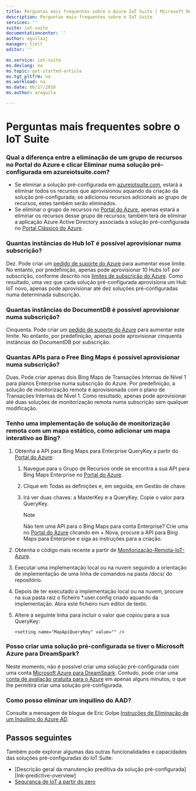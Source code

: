```yaml
---
title: Perguntas mais frequentes sobre o Azure IoT Suite | Microsoft Docs
description: Perguntas mais frequentes sobre o IoT Suite
services: ''
suite: iot-suite
documentationcenter: ''
author: aguilaaj
manager: timlt
editor: ''

ms.service: iot-suite
ms.devlang: na
ms.topic: get-started-article
ms.tgt_pltfrm: na
ms.workload: na
ms.date: 06/27/2016
ms.author: araguila

---
```

# Perguntas mais frequentes sobre o IoT Suite
### Qual a diferença entre a eliminação de um grupo de recursos no Portal do Azure e clicar Eliminar numa solução pré-configurada em azureiotsuite.com?
* Se eliminar a solução pré-configurada em [azureiotsuite.com][lnk-azureiotsuite], estará a eliminar todos os recursos que aprovisionou aquando da criação da solução pré-configurada; se adicionou recursos adicionais ao grupo de recursos, estes também serão eliminados. 
* Se eliminar o grupo de recursos no [Portal do Azure][lnk-azure-portal], apenas estará a eliminar os recursos desse grupo de recursos; também terá de eliminar a aplicação Azure Active Directory associada à solução pré-configurada no [Portal Clássico do Azure][lnk-classic-portal].

### Quantas instâncias do Hub IoT é possível aprovisionar numa subscrição?
Dez. Pode criar um [pedido de suporte do Azure][link-azuresupportticket] para aumentar esse limite. No entanto, por predefinição, apenas pode aprovisionar 10 Hubs IoT por subscrição, conforme descrito nos [limites de subscrição do Azure][link-azuresublimits]. Como resultado, uma vez que cada solução pré-configurada aprovisiona um Hub IoT novo, apenas pode aprovisionar até dez soluções pré-configuradas numa determinada subscrição. 

### Quantas instâncias do DocumentDB é possível aprovisionar numa subscrição?
Cinquenta. Pode criar um [pedido de suporte do Azure][link-azuresupportticket] para aumentar este limite. No entanto, por predefinição, apenas pode aprovisionar cinquenta instâncias do DocumentDB por subscrição. 

### Quantas APIs para o Free Bing Maps é possível aprovisionar numa subscrição?
Duas. Pode criar apenas dois Bing Maps de Transações Internas de Nível 1 para planos Enterprise numa subscrição do Azure. Por predefinição, a solução de monitorização remota é aprovisionada com o plano de Transações Internas de Nível 1. Como resultado, apenas pode aprovisionar até duas soluções de monitorização remota numa subscrição sem qualquer modificação.

### Tenho uma implementação de solução de monitorização remota com um mapa estático, como adicionar um mapa interativo ao Bing?
1. Obtenha a API para Bing Maps para Enterprise QueryKey a partir do [Portal do Azure][lnk-azure-portal]: 
   
   1. Navegue para o Grupo de Recursos onde se encontra a sua API para Bing Maps Enterprise no [Portal do Azure][lnk-azure-portal].
   2. Clique em Todas as definições e, em seguida, em Gestão de chave. 
   3. Irá ver duas chaves: a MasterKey e a QueryKey. Copie o valor para QueryKey.
      
      > [!NOTE]
      > Não tem uma API para o Bing Maps para conta Enterprise? Crie uma no [Portal do Azure][lnk-azure-portal] clicando em + Nova, procure a API para Bing Maps para Enterprise e siga as instruções para a criação.
      > 
      > 
2. Obtenha o código mais recente a partir de [Monitorização-Remota-IoT-Azure][lnk-remote-monitoring-github].
3. Executar uma implementação local ou na nuvem seguindo a orientação de implementação de uma linha de comandos na pasta /docs/ do repositório. 
4. Depois de ter executado a implementação local ou na nuvem, procure na sua pasta raiz o ficheiro *.user.config criado aquando da implementação. Abra este ficheiro num editor de texto. 
5. Altere a seguinte linha para incluir o valor que copiou para a sua QueryKey: 
   
   `<setting name="MapApiQueryKey" value="" />`

### Posso criar uma solução pré-configurada se tiver o Microsoft Azure para DreamSpark?
Neste momento, não é possível criar uma solução pré-configurada com uma conta [Microsoft Azure para DreamSpark][lnk-dreamspark]. Contudo, pode criar uma [conta de avaliação gratuita para o Azure][lnk-30daytrial] em apenas alguns minutos, o que lhe permitirá criar uma solução pré-configurada.

### Como posso eliminar um inquilino do AAD?
Consulte a mensagem de blogue de Eric Golpe [Instruções de Eliminação de um Inquilino do Azure AD][lnk-delete-aad-tennant].

## Passos seguintes
Também pode explorar algumas das outras funcionalidades e capacidades das soluções pré-configuradas do IoT Suite:

* [Descrição geral da manutenção preditiva da solução pré-configurada][Ink-predictive-overview]
* [Segurança de IoT a partir do zero][lnk-security-groundup]

[lnk-predictive-overview]: iot-suite-predictive-overview.md
[lnk-security-groundup]: securing-iot-ground-up.md

[link-azuresupportticket]: https://portal.azure.com/#blade/Microsoft_Azure_Support/HelpAndSupportBlade 
[link-azuresublimits]: https://azure.microsoft.com/documentation/articles/azure-subscription-service-limits/#iot-hub-limits
[lnk-azure-portal]: https://portal.azure.com
[lnk-azureiotsuite]: https://www.azureiotsuite.com/
[lnk-classic-portal]: https://manage.windowsazure.com
[lnk-remote-monitoring-github]: https://github.com/Azure/azure-iot-remote-monitoring 
[lnk-dreamspark]: https://www.dreamspark.com/Product/Product.aspx?productid=99 
[lnk-30daytrial]: https://azure.microsoft.com/free/
[lnk-delete-aad-tennant]: http://blogs.msdn.com/b/ericgolpe/archive/2015/04/30/walkthrough-of-deleting-an-azure-ad-tenant.aspx



<!--HONumber=Aug16_HO1-->


